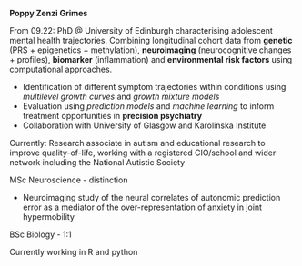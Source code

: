 **Poppy Zenzi Grimes**

From 09.22: PhD @ University of Edinburgh characterising adolescent mental health trajectories. Combining longitudinal cohort data from
**genetic** (PRS + epigenetics + methylation), **neuroimaging** (neurocognitive changes + profiles), **biomarker** (inflammation) and **environmental risk factors** using computational approaches.

- Identification of different symptom trajectories within conditions using *multilevel growth curves* and *growth mixture models*
- Evaluation using *prediction models* and *machine learning* to inform treatment opportunities in **precision psychiatry**
- Collaboration with University of Glasgow and Karolinska Institute

Currently: Research associate in autism and educational research to improve quality-of-life, working with a registered CIO/school and wider network including the National Autistic Society


MSc Neuroscience - distinction
- Neuroimaging study of the neural correlates of autonomic prediction error as a mediator of the over-representation of anxiety in joint hypermobility

BSc Biology - 1:1


Currently working in R and python

<!---
poppyzenzi/poppyzenzi is a ✨ special ✨ repository because its `README.md` (this file) appears on your GitHub profile.
You can click the Preview link to take a look at your changes.
--->
